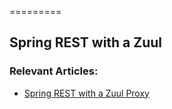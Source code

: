 =========

## Spring REST with a Zuul


### Relevant Articles: 
- [Spring REST with a Zuul Proxy](http://www.baeldung.com/spring-rest-with-zuul-proxy)
